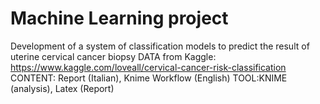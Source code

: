 # Machine Learning project
Development of a system of classification models to predict the result of uterine cervical cancer biopsy
DATA from Kaggle: https://www.kaggle.com/loveall/cervical-cancer-risk-classification
CONTENT: Report (Italian), Knime Workflow (English)
TOOL:KNIME (analysis), Latex (Report)
